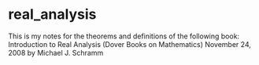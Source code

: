 # real_analysis

This is my notes for the theorems and definitions of the following book:
Introduction to Real Analysis (Dover Books on Mathematics)
November 24, 2008
by Michael J. Schramm
